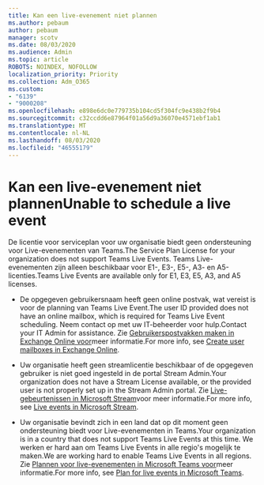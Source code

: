 ```yaml
---
title: Kan een live-evenement niet plannen
ms.author: pebaum
author: pebaum
manager: scotv
ms.date: 08/03/2020
ms.audience: Admin
ms.topic: article
ROBOTS: NOINDEX, NOFOLLOW
localization_priority: Priority
ms.collection: Adm_O365
ms.custom:
- "6139"
- "9000208"
ms.openlocfilehash: e898e6dc0e779735b104cd5f304fc9e438b2f9b4
ms.sourcegitcommit: c32ccdd6e87964f01a56d9a36070e4571ebf1ab1
ms.translationtype: MT
ms.contentlocale: nl-NL
ms.lasthandoff: 08/03/2020
ms.locfileid: "46555179"
---
```

# <a name="unable-to-schedule-a-live-event"></a><span data-ttu-id="50ae2-102">Kan een live-evenement niet plannen</span><span class="sxs-lookup"><span data-stu-id="50ae2-102">Unable to schedule a live event</span></span>

<span data-ttu-id="50ae2-103">De licentie voor serviceplan voor uw organisatie biedt geen ondersteuning voor Live-evenementen van Teams.</span><span class="sxs-lookup"><span data-stu-id="50ae2-103">The Service Plan License for your organization does not support Teams Live Events.</span></span> <span data-ttu-id="50ae2-104">Teams Live-evenementen zijn alleen beschikbaar voor E1-, E3-, E5-, A3- en A5-licenties.</span><span class="sxs-lookup"><span data-stu-id="50ae2-104">Teams Live Events are available only for E1, E3, E5, A3, and A5 licenses.</span></span>

- <span data-ttu-id="50ae2-105">De opgegeven gebruikersnaam heeft geen online postvak, wat vereist is voor de planning van Teams Live Event.</span><span class="sxs-lookup"><span data-stu-id="50ae2-105">The user ID provided does not have an online mailbox, which is required for Teams Live Event scheduling.</span></span> <span data-ttu-id="50ae2-106">Neem contact op met uw IT-beheerder voor hulp.</span><span class="sxs-lookup"><span data-stu-id="50ae2-106">Contact your IT Admin for assistance.</span></span> <span data-ttu-id="50ae2-107">Zie [Gebruikerspostvakken maken in Exchange Online voor](https://docs.microsoft.com/exchange/recipients-in-exchange-online/create-user-mailboxes)meer informatie.</span><span class="sxs-lookup"><span data-stu-id="50ae2-107">For more info, see [Create user mailboxes in Exchange Online](https://docs.microsoft.com/exchange/recipients-in-exchange-online/create-user-mailboxes).</span></span>

- <span data-ttu-id="50ae2-108">Uw organisatie heeft geen streamlicentie beschikbaar of de opgegeven gebruiker is niet goed ingesteld in de portal Stream Admin.</span><span class="sxs-lookup"><span data-stu-id="50ae2-108">Your organization does not have a Stream License available, or the provided user is not properly set up in the Stream Admin portal.</span></span> <span data-ttu-id="50ae2-109">Zie [Live-gebeurtenissen in Microsoft Stream](https://docs.microsoft.com/stream/live-event-overview)voor meer informatie.</span><span class="sxs-lookup"><span data-stu-id="50ae2-109">For more info, see [Live events in Microsoft Stream](https://docs.microsoft.com/stream/live-event-overview).</span></span>

- <span data-ttu-id="50ae2-110">Uw organisatie bevindt zich in een land dat op dit moment geen ondersteuning biedt voor Live-evenementen in Teams.</span><span class="sxs-lookup"><span data-stu-id="50ae2-110">Your organization is in a country that does not support Teams Live Events at this time.</span></span> <span data-ttu-id="50ae2-111">We werken er hard aan om Teams Live Events in alle regio's mogelijk te maken.</span><span class="sxs-lookup"><span data-stu-id="50ae2-111">We are working hard to enable Teams Live Events in all regions.</span></span> <span data-ttu-id="50ae2-112">Zie [Plannen voor live-evenementen in Microsoft Teams voor](https://docs.microsoft.com/microsoftteams/teams-live-events/plan-for-teams-live-events)meer informatie.</span><span class="sxs-lookup"><span data-stu-id="50ae2-112">For more info, see [Plan for live events in Microsoft Teams](https://docs.microsoft.com/microsoftteams/teams-live-events/plan-for-teams-live-events).</span></span>
